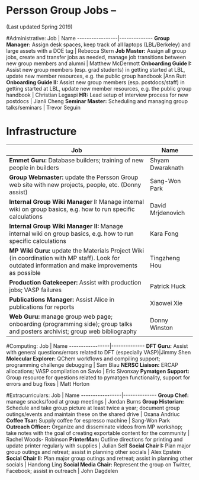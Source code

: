# Persson Group Jobs –
(Last updated Spring 2019)

#Administrative:
Job | Name
-----------------|--------------
**Group Manager:** Assign desk spaces, keep track of all laptops (LBL/Berkeley) and large assets with a DOE tag | Rebecca Stern
**Job Master:** Assign all group jobs, create and transfer jobs as needed, manage job transitions between new group members and alumni | Matthew McDermott
**Onboarding Guide I:** Assist new group members (esp. grad students) in getting started at LBL, update new member resources, e.g. the public group handbook |Ann Rutt
**Onboarding Guide II:** Assist new group members (esp. postdocs/staff) in getting started at LBL, update new member resources, e.g. the public group handbook | Christian Legaspi
**HR:** Lead setup of interview process for new postdocs | Jianli Cheng
**Seminar Master:** Scheduling and managing group talks/seminars | Trevor Seguin

# Infrastructure
Job | Name
-----------------|--------------
**Emmet Guru:** Database builders; training of new people in builders | Shyam Dwaraknath
**Group Webmaster:** update the Persson Group web site with new projects, people, etc. (Donny assist) | Sang-Won Park
**Internal Group Wiki Manager I:** Manage internal wiki on group basics, e.g. how to run specific calculations | David Mrjdenovich
**Internal Group Wiki Manager II:** Manage internal wiki on group basics, e.g. how to run specific calculations | Kara Fong
**MP Wiki Guru:** update the Materials Project Wiki (in coordination with MP staff). Look for outdated information and make improvements as possible |Tingzheng Hou
**Production Gatekeeper:** Assist with production jobs; VASP failures | Patrick Huck
**Publications Manager:** Assist Alice in publications for reports | Xiaowei Xie
**Web Guru:** manage group web page; onboarding (programming side); group talks and posters archivist; group web bibliography | Donny Winston

#Computing:
Job | Name
-----------------|--------------
**DFT Guru:** Assist with general questions/errors related to DFT (especially VASP)|Jimmy Shen
**Molecular Explorer:** QChem workflows and compiling support; programming challenge debugging | Sam Blau
**NERSC Liaison:** ERCAP allocations; VASP compilation on Savio | Eric Sivonxay
**Pymatgen Support:** Group resource for questions related to pymatgen functionality, support for errors and bug fixes | Matt Horton

#Extracurriculars:
Job | Name
-----------------|--------------
**Group Chef:** manage snacks/food at group meetings | Jordan Burns
**Group Historian:** Schedule and take group picture at least twice a year; document group outings/events and maintain these on the shared drive | Oxana Andriuc
**Coffee Tsar:** Supply coffee for espresso machine | Sang-Won Park
**Outreach Officer:** Organize and disseminate videos from MP workshop; take notes with the goal of creating exportable content for the community | Rachel Woods- Robinson
**PrinterMan:** Outline directions for printing and update printer regularly with supplies | Julian Self
**Social Chair I:** Plan major group outings and retreat; assist in planning other socials | Alex Epstein
**Social Chair II:** Plan major group outings and retreat; assist in planning other socials | Handong Ling
**Social Media Chair:** Represent the group on Twitter, Facebook; assist in outreach | John Dagdelen

